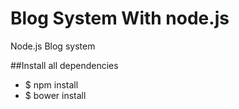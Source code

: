 Blog System With node.js
========================

Node.js Blog system

##Install all dependencies

- $ npm install
- $ bower install
